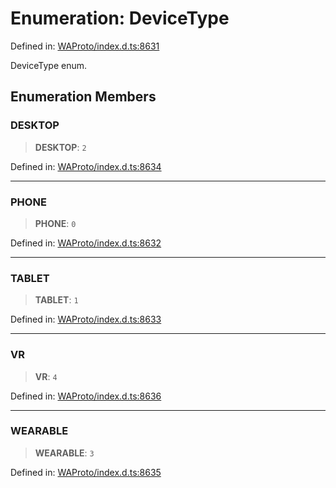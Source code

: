 # Enumeration: DeviceType

Defined in: [WAProto/index.d.ts:8631](https://github.com/Fokusdotid/Baileys/blob/3533fb5d5a1e97f0cc8384505a121b389a346518/WAProto/index.d.ts#L8631)

DeviceType enum.

## Enumeration Members

### DESKTOP

> **DESKTOP**: `2`

Defined in: [WAProto/index.d.ts:8634](https://github.com/Fokusdotid/Baileys/blob/3533fb5d5a1e97f0cc8384505a121b389a346518/WAProto/index.d.ts#L8634)

***

### PHONE

> **PHONE**: `0`

Defined in: [WAProto/index.d.ts:8632](https://github.com/Fokusdotid/Baileys/blob/3533fb5d5a1e97f0cc8384505a121b389a346518/WAProto/index.d.ts#L8632)

***

### TABLET

> **TABLET**: `1`

Defined in: [WAProto/index.d.ts:8633](https://github.com/Fokusdotid/Baileys/blob/3533fb5d5a1e97f0cc8384505a121b389a346518/WAProto/index.d.ts#L8633)

***

### VR

> **VR**: `4`

Defined in: [WAProto/index.d.ts:8636](https://github.com/Fokusdotid/Baileys/blob/3533fb5d5a1e97f0cc8384505a121b389a346518/WAProto/index.d.ts#L8636)

***

### WEARABLE

> **WEARABLE**: `3`

Defined in: [WAProto/index.d.ts:8635](https://github.com/Fokusdotid/Baileys/blob/3533fb5d5a1e97f0cc8384505a121b389a346518/WAProto/index.d.ts#L8635)
